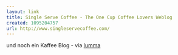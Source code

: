 ```yaml
---
layout: link
title: Single Serve Coffee - The One Cup Coffee Lovers Weblog
created: 1095204757
url: http://www.singleservecoffee.com/
---
```

und noch ein Kaffee Blog - via [lumma][]

  [lumma]: http://lumma.de/eintrag.php?id=654
